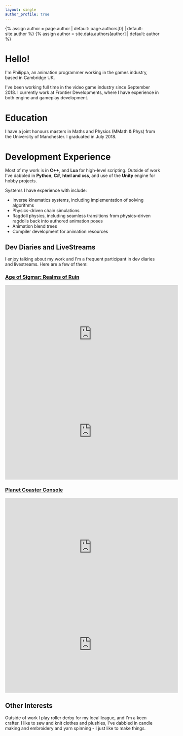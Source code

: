 ```yaml
---
layout: single
author_profile: true
---
```


{% assign author = page.author | default: page.authors[0] | default: site.author %}
{% assign author = site.data.authors[author] | default: author %}

# Hello!

I'm Philippa, an animation programmer working in the games industry, based in Cambridge UK. 

I've been working full time in the video game industry since September 2018. 
I currently work at Frontier Developments, where I have experience in both engine and gameplay development.

# Education
I have a joint honours masters in Maths and Physics (MMath & Phys) from the University of Manchester.
I graduated in July 2018.  

# Development Experience
Most of my work is in **C++**, and **Lua** for high-level scripting.
Outside of work I've dabbled in **Python**, **C#**, **html and css**, and use of the **Unity** engine for hobby projects. 

Systems I have experience with include:
- Inverse kinematics systems, including implementation of solving algorithms 
- Physics-driven chain simulations
- Ragdoll physics, including seamless transitions from physics-driven ragdolls back into authored animation poses
- Animation blend trees
- Compiler development for animation resources 


## Dev Diaries and LiveStreams
I enjoy talking about my work and I'm a frequent participant in dev diaries and livestreams. Here are a few of them:

### [Age of Sigmar: Realms of Ruin](/titles/RealmsOfRuin)
<div class="video-grid-container">
    <div class = "video-grid-cell">
    <iframe title="Age of Sigmar Realms of Ruin Livestream - Faction Focus: Stormcast Eternals" width="560" height="315" src="https://www.youtube.com/embed/xmsbFVV1JQM" frameborder="0" allow="autoplay; encrypted-media" allowfullscreen></iframe>
    </div>
    <div class = "video-grid-cell">
    <iframe title="Age of Sigmar Realms of Ruin - A Message from the Devs" width="560" height="315" src="https://www.youtube.com/embed/kIQvQfNF0I4" frameborder="0" allow="autoplay; encrypted-media" allowfullscreen></iframe>
    </div>
</div>

### [Planet Coaster Console](/titles/CoasterConsole)
<div class="video-grid-container">
    <div class = "video-grid-cell">
    <iframe title="Planet Coaster Console - Expanding the Experience" width="560" height="315" src="https://www.youtube.com/embed/NhIi4eXm_WI" frameborder="0" allow="autoplay; encrypted-media" allowfullscreen></iframe>
    </div>
    <div class = "video-grid-cell">
    <iframe title="Planet Coaster Console - More Ways to Play" width="560" height="315" src="https://www.youtube.com/embed/RX4f68-aoJA" frameborder="0" allow="autoplay; encrypted-media" allowfullscreen></iframe>
    </div>
</div>

## Other Interests

Outside of work I play roller derby for my local league, and I'm a keen crafter. I like to sew and knit clothes and plushies, I've dabbled in candle making and embroidery and yarn spinning - I just like to make things. 
